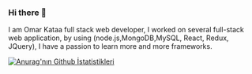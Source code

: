 ### Hi there 👋
I am Omar Kataa full stack web developer, I worked on several full-stack web application, by using (node.js,MongoDB,MySQL, React, Redux, JQuery), I have a passion to learn more and more frameworks.




[![Anurag'nın Github İstatistikleri](https://github-readme-stats.vercel.app/api?username=OmarKataa)](https://github.com/anuraghazra/github-readme-stats)


